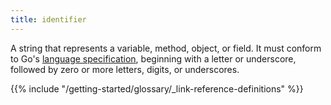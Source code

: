 ```yaml
---
title: identifier
---
```


A string that represents a variable, method, object, or field. It must conform to Go's [language specification](https://go.dev/ref/spec#Identifiers), beginning with a letter or underscore, followed by zero or more letters, digits, or underscores.

{{% include "/getting-started/glossary/_link-reference-definitions" %}}
